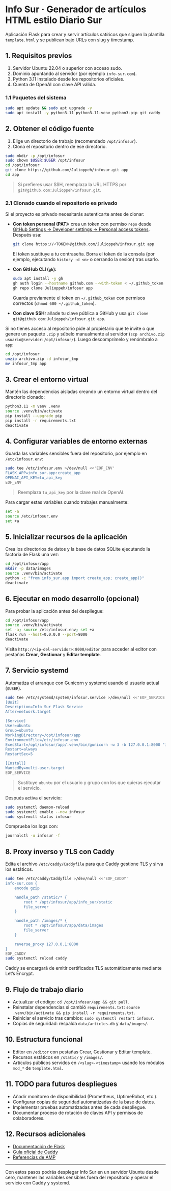 # Info Sur · Generador de artículos HTML estilo Diario Sur

Aplicación Flask para crear y servir artículos satíricos que siguen la plantilla `template.html` y se publican bajo URLs con slug y timestamp.

## 1. Requisitos previos

1. Servidor Ubuntu 22.04 o superior con acceso sudo.
2. Dominio apuntando al servidor (por ejemplo `info-sur.com`).
3. Python 3.11 instalado desde los repositorios oficiales.
4. Cuenta de OpenAI con clave API válida.

### 1.1 Paquetes del sistema
```bash
sudo apt update && sudo apt upgrade -y
sudo apt install -y python3.11 python3.11-venv python3-pip git caddy
```

## 2. Obtener el código fuente

1. Elige un directorio de trabajo (recomendado `/opt/infosur`).
2. Clona el repositorio dentro de ese directorio.

```bash
sudo mkdir -p /opt/infosur
sudo chown $USER:$USER /opt/infosur
cd /opt/infosur
git clone https://github.com/Julioppeh/infosur.git app
cd app
```

> Si prefieres usar SSH, reemplaza la URL HTTPS por `git@github.com:Julioppeh/infosur.git`.

### 2.1 Clonado cuando el repositorio es privado

Si el proyecto es privado necesitarás autenticarte antes de clonar:

- **Con token personal (PAT):** crea un token con permiso `repo` desde [GitHub Settings → Developer settings → Personal access tokens](https://github.com/settings/tokens). Después usa:
  ```bash
  git clone https://<TOKEN>@github.com/Julioppeh/infosur.git app
  ```
  El token sustituye a tu contraseña. Borra el token de la consola (por ejemplo, ejecutando `history -d <n>` o cerrando la sesión) tras usarlo.

- **Con GitHub CLI (`gh`):**
  ```bash
  sudo apt install -y gh
  gh auth login --hostname github.com --with-token < ~/.github_token
  gh repo clone Julioppeh/infosur app
  ```
  Guarda previamente el token en `~/.github_token` con permisos correctos (`chmod 600 ~/.github_token`).

- **Con clave SSH:** añade tu clave pública a GitHub y usa `git clone git@github.com:Julioppeh/infosur.git app`.

Si no tienes acceso al repositorio pide al propietario que te invite o que genere un paquete `.zip` y súbelo manualmente al servidor (`scp archivo.zip usuario@servidor:/opt/infosur/`). Luego descomprímelo y renómbralo a `app`:
```bash
cd /opt/infosur
unzip archivo.zip -d infosur_tmp
mv infosur_tmp app
```

## 3. Crear el entorno virtual

Mantén las dependencias aisladas creando un entorno virtual dentro del directorio clonado:

```bash
python3.11 -m venv .venv
source .venv/bin/activate
pip install --upgrade pip
pip install -r requirements.txt
deactivate
```

## 4. Configurar variables de entorno externas

Guarda las variables sensibles fuera del repositorio, por ejemplo en `/etc/infosur.env`:

```bash
sudo tee /etc/infosur.env >/dev/null <<'EOF_ENV'
FLASK_APP=info_sur.app:create_app
OPENAI_API_KEY=tu_api_key
EOF_ENV
```

> Reemplaza `tu_api_key` por la clave real de OpenAI.

Para cargar estas variables cuando trabajes manualmente:
```bash
set -a
source /etc/infosur.env
set +a
```

## 5. Inicializar recursos de la aplicación

Crea los directorios de datos y la base de datos SQLite ejecutando la factoría de Flask una vez:

```bash
cd /opt/infosur/app
mkdir -p data/images
source .venv/bin/activate
python -c "from info_sur.app import create_app; create_app()"
deactivate
```

## 6. Ejecutar en modo desarrollo (opcional)

Para probar la aplicación antes del despliegue:

```bash
cd /opt/infosur/app
source .venv/bin/activate
set -a; source /etc/infosur.env; set +a
flask run --host=0.0.0.0 --port=8000
deactivate
```

Visita `http://<ip-del-servidor>:8000/editor` para acceder al editor con pestañas **Crear**, **Gestionar** y **Editar template**.

## 7. Servicio systemd

Automatiza el arranque con Gunicorn y systemd usando el usuario actual (`$USER`).

```bash
sudo tee /etc/systemd/system/infosur.service >/dev/null <<'EOF_SERVICE'
[Unit]
Description=Info Sur Flask Service
After=network.target

[Service]
User=ubuntu
Group=ubuntu
WorkingDirectory=/opt/infosur/app
EnvironmentFile=/etc/infosur.env
ExecStart=/opt/infosur/app/.venv/bin/gunicorn -w 3 -b 127.0.0.1:8000 "info_sur.app:create_app()"
Restart=always
RestartSec=5

[Install]
WantedBy=multi-user.target
EOF_SERVICE
```

> Sustituye `ubuntu` por el usuario y grupo con los que quieras ejecutar el servicio.

Después activa el servicio:

```bash
sudo systemctl daemon-reload
sudo systemctl enable --now infosur
sudo systemctl status infosur
```

Comprueba los logs con:
```bash
journalctl -u infosur -f
```

## 8. Proxy inverso y TLS con Caddy

Edita el archivo `/etc/caddy/Caddyfile` para que Caddy gestione TLS y sirva los estáticos.

```bash
sudo tee /etc/caddy/Caddyfile >/dev/null <<'EOF_CADDY'
info-sur.com {
    encode gzip

    handle_path /static/* {
        root * /opt/infosur/app/info_sur/static
        file_server
    }

    handle_path /images/* {
        root * /opt/infosur/app/data/images
        file_server
    }

    reverse_proxy 127.0.0.1:8000
}
EOF_CADDY
sudo systemctl reload caddy
```

Caddy se encargará de emitir certificados TLS automáticamente mediante Let’s Encrypt.

## 9. Flujo de trabajo diario

- Actualizar el código: `cd /opt/infosur/app && git pull`.
- Reinstalar dependencias si cambió `requirements.txt`: `source .venv/bin/activate && pip install -r requirements.txt`.
- Reiniciar el servicio tras cambios: `sudo systemctl restart infosur`.
- Copias de seguridad: respalda `data/articles.db` y `data/images/`.

## 10. Estructura funcional

- Editor en `/editor` con pestañas Crear, Gestionar y Editar template.
- Recursos estáticos en `/static/` y `/images/`.
- Artículos públicos servidos en `/<slug>-<timestamp>` usando los módulos `mod_*` de `template.html`.

## 11. TODO para futuros despliegues

- Añadir monitoreo de disponibilidad (Prometheus, UptimeRobot, etc.).
- Configurar copias de seguridad automatizadas de la base de datos.
- Implementar pruebas automatizadas antes de cada despliegue.
- Documentar proceso de rotación de claves API y permisos de colaboradores.

## 12. Recursos adicionales

- [Documentación de Flask](https://flask.palletsprojects.com/)
- [Guía oficial de Caddy](https://caddyserver.com/docs/)
- [Referencias de AMP](https://amp.dev/documentation/)

---

Con estos pasos podrás desplegar Info Sur en un servidor Ubuntu desde cero, mantener las variables sensibles fuera del repositorio y operar el servicio con Caddy y systemd.

